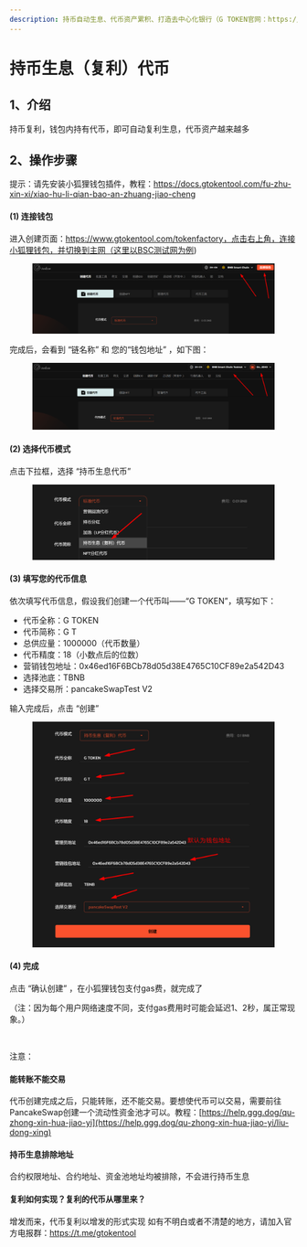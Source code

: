 ```yaml
---
description: 持币自动生息、代币资产累积、打造去中心化银行（G TOKEN官网：https://www.gtokentool.com）
---
```


# 持币生息（复利）代币

## 1、介绍

持币复利，钱包内持有代币，即可自动复利生息，代币资产越来越多

## 2、操作步骤

提示：请先安装小狐狸钱包插件，教程：https://docs.gtokentool.com/fu-zhu-xin-xi/xiao-hu-li-qian-bao-an-zhuang-jiao-cheng

#### (1) 连接钱包

进入创建页面：https://www.gtokentool.com/tokenfactory，点击右上角，连接小狐狸钱包，并切换到主网（这里以BSC测试网为例)

<figure><img src="../.gitbook/assets/image (12).png" alt=""><figcaption></figcaption></figure>

完成后，会看到 “链名称” 和 您的“钱包地址” ，如下图：

<figure><img src="../.gitbook/assets/image (13).png" alt=""><figcaption></figcaption></figure>

#### (2) 选择代币模式

点击下拉框，选择 “持币生息代币”

<figure><img src="../.gitbook/assets/image (117).png" alt=""><figcaption></figcaption></figure>

#### (3) 填写您的代币信息

依次填写代币信息，假设我们创建一个代币叫——“G TOKEN”，填写如下：

* 代币全称：G TOKEN
* 代币简称：G T
* 总供应量：1000000（代币数量）
* 代币精度：18（小数点后的位数）
* 营销钱包地址：0x46ed16F6BCb78d05d38E4765C10CF89e2a542D43
* 选择池底：TBNB
* 选择交易所：pancakeSwapTest V2

输入完成后，点击 “创建”

<figure><img src="../.gitbook/assets/000 (15).jpg" alt=""><figcaption></figcaption></figure>

#### (4) 完成

点击 “确认创建” ，在小狐狸钱包支付gas费，就完成了

（注：因为每个用户网络速度不同，支付gas费用时可能会延迟1、2秒，属正常现象。）

<figure><img src="https://lh7-us.googleusercontent.com/3eSt_L0zGqXUEbhWI-lJyYXc8S4djDYTft72b1PXKuPZuyY1frPMD2Ur5q5Xm8LlUhQfDzwA9heu8sScBSMraeb1UIajv1rnfHNUy9jEqh1tMx6dBED39pzO8QmnZVm_Di7tcY41G2hAEWGj8yhJdBw" alt=""><figcaption></figcaption></figure>



注意：

#### 能转账不能交易

代币创建完成之后，只能转账，还不能交易。要想使代币可以交易，需要前往PancakeSwap创建一个流动性资金池才可以。教程：[https://help.ggg.dog/qu-zhong-xin-hua-jiao-yi](https://help.ggg.dog/qu-zhong-xin-hua-jiao-yi/liu-dong-xing)

#### 持币生息排除地址

合约权限地址、合约地址、资金池地址均被排除，不会进行持币生息

#### 复利如何实现？复利的代币从哪里来？

增发而来，代币复利以增发的形式实现
如有不明白或者不清楚的地方，请加入官方电报群：https://t.me/gtokentool



